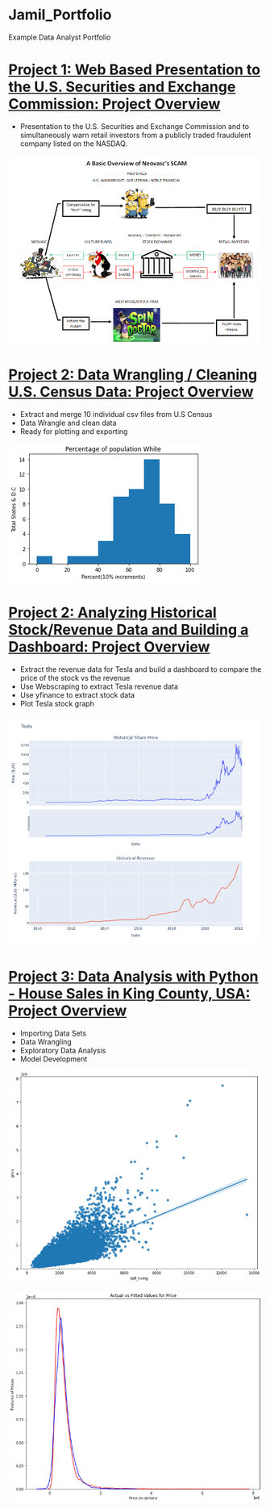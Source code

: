 # Jamil_Portfolio
Example Data Analyst Portfolio
  
# [Project 1: Web Based Presentation to the U.S. Securities and Exchange Commission: Project Overview](https://github.com/jmena1984/Data-Analyst-Projects/blob/main/SEC%20Presentation.pdf)
* Presentation to the U.S. Securities and Exchange Commission and to simultaneously warn retail investors from a publicly traded fraudulent company listed on the NASDAQ.

![](/images/NEOVASCScamgraphic.png)


# [Project 2: Data Wrangling / Cleaning U.S. Census Data: Project Overview](https://github.com/jmena1984/Data-Analyst-Projects/blob/main/Data%20Wrangling%20-%20U.S.%20Census.ipynb)
* Extract and merge 10 individual csv files from U.S Census
* Data Wrangle and clean data
* Ready for plotting and exporting

![](/images/U.S%20census%20hist.png)

# [Project 2: Analyzing Historical Stock/Revenue Data and Building a Dashboard: Project Overview](https://github.com/jmena1984/Data-Analyst-Projects/blob/main/Extracting%20and%20Visualizing%20Stock%20Data.ipynb)
* Extract the revenue data for Tesla and build a dashboard to compare the price of the stock vs the revenue
* Use Webscraping to extract Tesla revenue data
* Use yfinance to extract stock data
* Plot Tesla stock graph

![](/images/newplot.png)


# [Project 3: Data Analysis with Python - House Sales in King County, USA: Project Overview](https://github.com/jmena1984/Data-Analyst-Projects/blob/main/Data%20Analysis%20with%20Python%20(Data%20Wrangling%20-%20Model%20Development).ipynb)
* Importing Data Sets
* Data Wrangling
* Exploratory Data Analysis
* Model Development

![](/images/regplot2.png)

![](/images/distributionplot.png)
